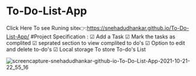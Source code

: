 # To-Do-List-App
Click Here To see Runing site👉:https://snehadudhankar.github.io/To-Do-List-App/
#Project Specification :
  ☑ Add a Task
  ☑ Mark the tasks as complited
  ☑ seprated section to view complited to do's 
  ☑ Option to edit and delete to-do's
  ☑ Local storage To store To-do's List
  
  ![screencapture-snehadudhankar-github-io-To-Do-List-App-2021-10-21-22_55_16](https://user-images.githubusercontent.com/69719656/138327238-a048cc65-a232-48d5-9e94-aeb75e308716.png)
